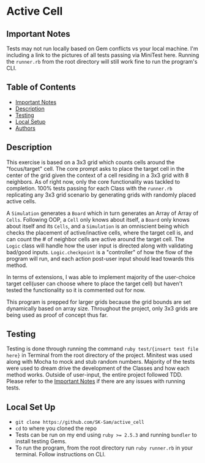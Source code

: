 # Active Cell

## Important Notes
Tests may not run locally based on Gem conflicts vs your local machine. I'm including a link to the pictures of all tests passing via MiniTest here. Running the `runner.rb` from the root directory will still work fine to run the program's CLI.
## Table of Contents

-   [Important Notes](#important-notes)
-   [Description](#description)
-   [Testing](#testing)
-   [Local Setup](#local-setup)
-   [Authors](#authors)

## Description
This exercise is based on a 3x3 grid which counts cells around the "focus/target" cell. The core prompt asks to place the target cell in the center of the grid given the context of a cell residing in a 3x3 grid with 8 neighbors. As of right now, only the core functionality was tackled to completion. 100% tests passing for each Class with the `runner.rb` replicating any 3x3 grid scenario by generating grids with randomly placed active cells.

A `Simulation` generates a `Board` which in turn generates an Array of Array of `Cells`. Following OOP, a `Cell` only knows about itself, a `Board` only knows about itself and its `Cells`, and a `Simulation` is an omniscient being which checks the placement of active/inactive cells, where the target cell is, and can count the # of neighbor cells are active around the target cell. The `Logic` class will handle how the user input is directed along with validating bad/good inputs. `Logic.checkpoint` is a "controller" of how the flow of the program will run, and each action post-user input should lead towards this method.

In terms of extensions, I was able to implement majority of the user-choice target cell(user can choose where to place the target cell) but haven't tested the functionality so it is commented out for now.

This program is prepped for larger grids because the grid bounds are set dynamically based on array size. Throughout the project, only 3x3 grids are being used as proof of concept thus far. 

## Testing

Testing is done through running the command `ruby test/{insert test file here}` in Terminal from the root directory of the project. Minitest was used along with Mocha to mock and stub random numbers. Majority of the tests were used to dream drive the development of the Classes and how each method works. Outside of user-input, the entire project followed TDD. Please refer to the [Important Notes](#important-notes) if there are any issues with running tests.

## Local Set Up

  - `git clone https://github.com/SK-Sam/active_cell`
  - `cd` to where you cloned the repo
  - Tests can be run on my end using `ruby >= 2.5.3` and running `bundler` to install testing Gems.
  - To run the program, from the root directory run `ruby runner.rb` in your terminal. Follow instructions on CLI. 